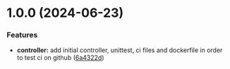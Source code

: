 # 1.0.0 (2024-06-23)


### Features

* **controller:** add initial controller, unittest, ci files and dockerfile in order to test ci on github ([6a4322d](https://github.com/SQuent/kuma-ingress-watcher/commit/6a4322d5e930d7643b089cc1bfd12cdece22ee6b))

